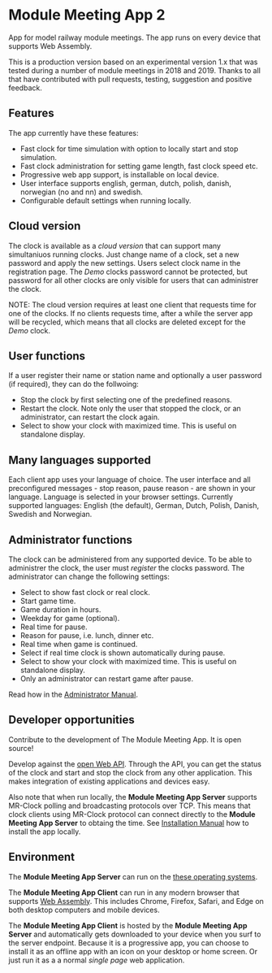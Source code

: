 # Module Meeting App 2
App for model railway module meetings. The app runs on every device that supports Web Assembly.

This is a production version based on an experimental version 1.x that was tested during a number of module meetings in 2018 and 2019. Thanks to all that have contributed with pull requests, testing, suggestion and positive feedback.

## Features
The app currently have these features:
* Fast clock for time simulation with option to locally start and stop simulation.
* Fast clock administration for setting game length, fast clock speed etc.
* Progressive web app support, is installable on local device.
* User interface supports english, german, dutch, polish, danish, norwegian (no and nn) and swedish.
* Configurable default settings when running locally.

## Cloud version
The clock is available as a *cloud version* that can support many simultaniuos running clocks.
Just change name of a clock, set a new password and apply the new settings. Users select clock name in the registration page.
The *Demo* clocks password cannot be protected, but password for all other clocks are only visible for users that can administrer the clock.

NOTE: The cloud version requires at least one client that requests time for one of the clocks.
If no clients requests time, after a while the server app will be recycled, which means that all clocks are deleted except for the *Demo* clock.

## User functions
If a user register their name or station name and optionally a user password (if required), they can do the follwoing:
* Stop the clock by first selecting one of the predefined reasons.
* Restart the clock. Note only the user that stopped the clock, or an administrator, can restart the clock again.
* Select to show your clock with maximized time. This is useful on standalone display.

## Many languages supported
Each client app uses your language of choice. The user interface and all preconfigured messages - stop reason, pause reason - are shown in your language.
Language is selected in your browser settings. 
Currently supported languages: English (the default), German, Dutch, Polish, Danish, Swedish and Norwegian.

## Administrator functions
The clock can be administered from any supported device.
To be able to administrer the clock, the user must *register* the clocks password.
The administrator can change the following settings:
* Select to show fast clock or real clock.
* Start game time.
* Game duration in hours.
* Weekday for game (optional).
* Real time for pause.
* Reason for pause, i.e. lunch, dinner etc.
* Real time when game is continued.
* Select if real time clock is shown automatically during pause.
* Select to show your clock with maximized time. This is useful on standalone display.
* Only an administrator can restart game after pause.

Read how in the [Administrator Manual](https://github.com/tellurianinteractive/Tellurian.Trains.ModuleMeetingApp/blob/master/MANUAL.md).

## Developer opportunities
Contribute to the development of The Module Meeting App. It is open source!

Develop against the [open Web API](https://github.com/tellurianinteractive/Tellurian.Trains.ModuleMeetingApp/blob/master/API.md).
Through the API, you can get the status of the clock and start and stop the clock from any other application.
This makes integration of existing applications and devices easy.

Also note that when run locally, the **Module Meeting App Server** supports MR-Clock polling and broadcasting protocols over TCP. 
This means that clock clients using MR-Clock protocol can connect directly to the **Module Meeting App Server** to obtaing the time.
See [Installation Manual](https://github.com/tellurianinteractive/Tellurian.Trains.ModuleMeetingApp/blob/master/INSTALLATION.md) how to install the app locally.

## Environment
The **Module Meeting App Server** can run on the [these operating systems](https://github.com/dotnet/core/blob/master/release-notes/5.0/5.0-supported-os.md).

The **Module Meeting App Client** can run in any modern browser that supports [Web Assembly](https://webassembly.org/). 
This includes Chrome, Firefox, Safari, and Edge on both desktop computers and mobile devices. 

The **Module Meeting App Client** is hosted by the **Module Meeting App Server** and automatically gets downloaded to your device
when you surf to the server endpoint. Because it is a progressive app, you can choose to install it as 
an offline app with an icon on your desktop or home screen. Or just run it as a a normal *single page* web application.

